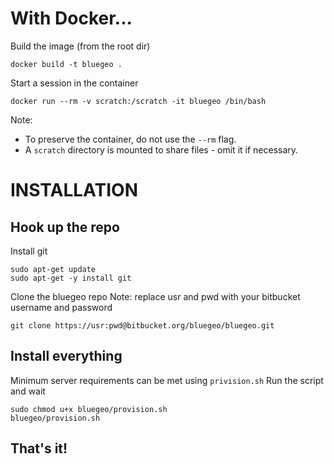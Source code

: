With Docker...
==============
Build the image (from the root dir)

```docker build -t bluegeo .```

Start a session in the container

```
docker run --rm -v scratch:/scratch -it bluegeo /bin/bash
```

Note:
* To preserve the container, do not use the `--rm` flag.
* A `scratch` directory is mounted to share files - omit it if necessary.

INSTALLATION
==========

## Hook up the repo
Install git

```
sudo apt-get update
sudo apt-get -y install git
```

Clone the bluegeo repo
Note: replace usr and pwd with your bitbucket username and password

```git clone https://usr:pwd@bitbucket.org/bluegeo/bluegeo.git```

## Install everything
Minimum server requirements can be met using `privision.sh`
Run the script and wait

```
sudo chmod u+x bluegeo/provision.sh
bluegeo/provision.sh
```

## That's it!
